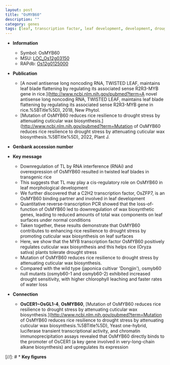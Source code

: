 ```yaml
---
layout: post
title: "OsMYB60"
description: ""
category: genes
tags: [leaf, transcription factor, leaf development, development, drought, stress, chlorophyll, drought stress, drought sensitivity, water loss, drought stress , cuticular wax biosynthesis, wax biosynthesis]
---
```


* **Information**  
    + Symbol: OsMYB60  
    + MSU: [LOC_Os12g03150](http://rice.uga.edu/cgi-bin/ORF_infopage.cgi?orf=LOC_Os12g03150)  
    + RAPdb: [Os12g0125000](http://rapdb.dna.affrc.go.jp/viewer/gbrowse_details/irgsp1?name=Os12g0125000)  

* **Publication**  
    + [A novel antisense long noncoding RNA, TWISTED LEAF, maintains leaf blade flattening by regulating its associated sense R2R3-MYB gene in rice.](http://www.ncbi.nlm.nih.gov/pubmed?term=A novel antisense long noncoding RNA, TWISTED LEAF, maintains leaf blade flattening by regulating its associated sense R2R3-MYB gene in rice.%5BTitle%5D), 2018, New Phytol.
    + [Mutation of OsMYB60 reduces rice resilience to drought stress by attenuating cuticular wax biosynthesis.](http://www.ncbi.nlm.nih.gov/pubmed?term=Mutation of OsMYB60 reduces rice resilience to drought stress by attenuating cuticular wax biosynthesis.%5BTitle%5D), 2022, Plant J.

* **Genbank accession number**  

* **Key message**  
    + Downregulation of TL by RNA interference (RNAi) and overexpression of OsMYB60 resulted in twisted leaf blades in transgenic rice
    + This suggests that TL may play a cis-regulatory role on OsMYB60 in leaf morphological development
    + We further discovered that a C2H2 transcription factor, OsZFP7, is an OsMYB60 binding partner and involved in leaf development
    + Quantitative reverse-transcription PCR showed that the loss-of-function of OsMYB60 led to downregulation of wax biosynthetic genes, leading to reduced amounts of total wax components on leaf surfaces under normal conditions
    + Taken together, these results demonstrate that OsMYB60 contributes to enhancing rice resilience to drought stress by promoting cuticular wax biosynthesis on leaf surfaces
    + Here, we show that the MYB transcription factor OsMYB60 positively regulates cuticular wax biosynthesis and this helps rice (Oryza sativa) plants tolerate drought stress
    + Mutation of OsMYB60 reduces rice resilience to drought stress by attenuating cuticular wax biosynthesis.
    + Compared with the wild type (japonica cultivar &#x27;Dongjin&#x27;), osmyb60 null mutants (osmyb60-1 and osmyb60-2) exhibited increased drought sensitivity, with higher chlorophyll leaching and faster rates of water loss

* **Connection**  
    + __OsCER1~OsGL1-4__, __OsMYB60__, [Mutation of OsMYB60 reduces rice resilience to drought stress by attenuating cuticular wax biosynthesis.](http://www.ncbi.nlm.nih.gov/pubmed?term=Mutation of OsMYB60 reduces rice resilience to drought stress by attenuating cuticular wax biosynthesis.%5BTitle%5D),  Yeast one-hybrid, luciferase transient transcriptional activity, and chromatin immunoprecipitation assays revealed that OsMYB60 directly binds to the promoter of OsCER1 (a key gene involved in very-long-chain alkane biosynthesis) and upregulates its expression

[//]: # * **Key figures**  


